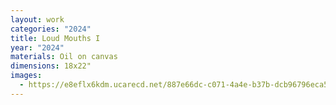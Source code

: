 ```yaml
---
layout: work
categories: "2024"
title: Loud Mouths I
year: "2024"
materials: Oil on canvas
dimensions: 18x22"
images:
  - https://e8eflx6kdm.ucarecd.net/887e66dc-c071-4a4e-b37b-dcb96796eca5/-/resize/2400/-/quality/lightest/-/format/auto/
---
```

